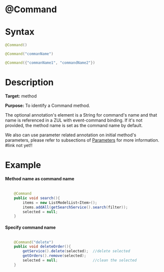 # @Command

Syntax
======
``` java
@Command()

@Command("commanName")

@Command({"commanName1", "commandName2"})
```

Description
===========
**Target:** method

**Purpose:** To identify a Command method.

The optional annotation's element is a String for command's name and that name is referenced in a ZUL with event-command binding. If it's not provided, the method name is set as the command name by default.

We also can use parameter related annotation on initial method's parameters, please refer to subsections of [ Parameters]() for more information.
#link not yet!!

Example
=======
#### Method name as command name
``` java

    @Command
    public void search(){
        items = new ListModelList<Item>();
        items.addAll(getSearchService().search(filter));
        selected = null;
    }
```
#### Specify command name
``` java

    @Command("delete")
    public void deleteOrder(){
        getService().delete(selected);  //delete selected
        getOrders().remove(selected);
        selected = null;                //clean the selected
    }
```
